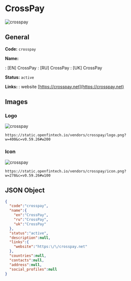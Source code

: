 
# CrossPay 
![crosspay](https://static.openfintech.io/vendors/crosspay/logo.png?w=400&c=v0.59.26#w200)  

## General 
 
**Code:** `crosspay` 
 
**Name:** 
 
:	[EN] CrossPay 
:	[RU] CrossPay 
:	[UK] CrossPay 
 
**Status:** `active` 
 
**Links:** 
: website [https://crosspay.net](https://crosspay.net) 
 

## Images 

### Logo 
 
![crosspay](https://static.openfintech.io/vendors/crosspay/logo.png?w=400&c=v0.59.26#w200)  

```
https://static.openfintech.io/vendors/crosspay/logo.png?w=400&c=v0.59.26#w200
```  

### Icon 
 
![crosspay](https://static.openfintech.io/vendors/crosspay/icon.png?w=278&c=v0.59.26#w100)  

```
https://static.openfintech.io/vendors/crosspay/icon.png?w=278&c=v0.59.26#w100
```  

## JSON Object 

```json
{
  "code":"crosspay",
  "name":{
    "en":"CrossPay",
    "ru":"CrossPay",
    "uk":"CrossPay"
  },
  "status":"active",
  "description":null,
  "links":{
    "website":"https:\/\/crosspay.net"
  },
  "countries":null,
  "contacts":null,
  "address":null,
  "social_profiles":null
}
```  

